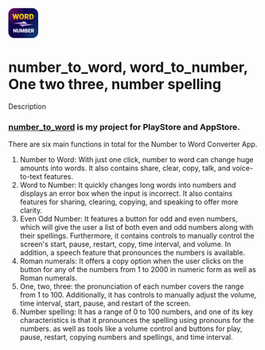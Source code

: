 <img src="https://github.com/sachaparakenil/number_to_word/blob/master/assets/images/icon.png" width="60"/>


# number_to_word, word_to_number, One two three, number spelling

Description
### [number_to_word](https://github.com/sachaparakenil/number_to_word) is my project for PlayStore and AppStore.

There are six main functions in total for the Number to Word Converter App.
1.	Number to Word: With just one click, number to word can change huge amounts into words. It also contains share, clear, copy, talk, and voice-to-text features.
2.	Word to Number: It quickly changes long words into numbers and displays an error box when the input is incorrect. It also contains features for sharing, clearing, copying, and speaking to offer more clarity.
3.	Even Odd Number: It features a button for odd and even numbers, which will give the user a list of both even and odd numbers along with their spellings. Furthermore, it contains controls to manually control the screen's start, pause, restart, copy, time interval, and volume. In addition, a speech feature that pronounces the numbers is available.
4.	Roman numerals: It offers a copy option when the user clicks on the button for any of the numbers from 1 to 2000 in numeric form as well as Roman numerals.
5.	One, two, three: the pronunciation of each number covers the range from 1 to 100. Additionally, it has controls to manually adjust the volume, time interval, start, pause, and restart of the screen.
6.	Number spelling: It has a range of 0 to 100 numbers, and one of its key characteristics is that it pronounces the spelling using pronouns for the numbers. as well as tools like a volume control and buttons for play, pause, restart, copying numbers and spellings, and time interval.

